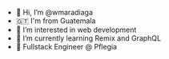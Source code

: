 - 👋 Hi, I’m @wmaradiaga
- 🇬🇹 I'm from Guatemala
- 👀 I’m interested in web development
- 🌱 I’m currently learning Remix and GraphQL
- 💼 Fullstack Engineer @ Pflegia



<!---
wmaradiaga/wmaradiaga is a ✨ special ✨ repository because its `README.md` (this file) appears on your GitHub profile.
You can click the Preview link to take a look at your changes.
--->
